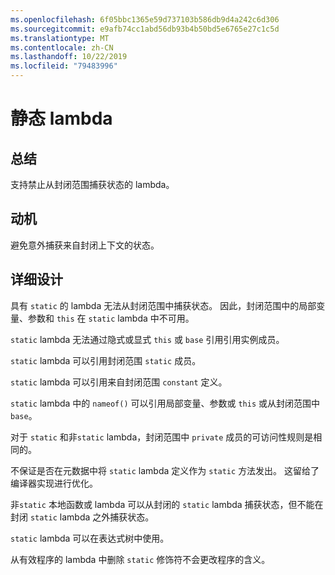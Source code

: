 ```yaml
---
ms.openlocfilehash: 6f05bbc1365e59d737103b586db9d4a242c6d306
ms.sourcegitcommit: e9afb74cc1abd56db93b4b50bd5e6765e27c1c5d
ms.translationtype: MT
ms.contentlocale: zh-CN
ms.lasthandoff: 10/22/2019
ms.locfileid: "79483996"
---
```

# <a name="static-lambdas"></a>静态 lambda

## <a name="summary"></a>总结

支持禁止从封闭范围捕获状态的 lambda。

## <a name="motivation"></a>动机

避免意外捕获来自封闭上下文的状态。

## <a name="detailed-design"></a>详细设计

具有 `static` 的 lambda 无法从封闭范围中捕获状态。
因此，封闭范围中的局部变量、参数和 `this` 在 `static` lambda 中不可用。

`static` lambda 无法通过隐式或显式 `this` 或 `base` 引用引用实例成员。

`static` lambda 可以引用封闭范围 `static` 成员。

`static` lambda 可以引用来自封闭范围 `constant` 定义。

`static` lambda 中的 `nameof()` 可以引用局部变量、参数或 `this` 或从封闭范围中 `base`。

对于 `static` 和非`static` lambda，封闭范围中 `private` 成员的可访问性规则是相同的。

不保证是否在元数据中将 `static` lambda 定义作为 `static` 方法发出。 这留给了编译器实现进行优化。

非`static` 本地函数或 lambda 可以从封闭的 `static` lambda 捕获状态，但不能在封闭 `static` lambda 之外捕获状态。

`static` lambda 可以在表达式树中使用。

从有效程序的 lambda 中删除 `static` 修饰符不会更改程序的含义。
